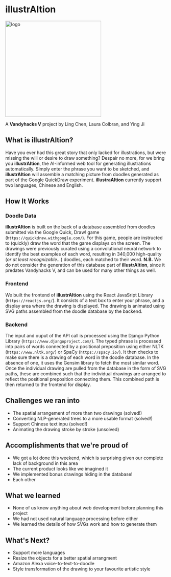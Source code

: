 # illustrAItion
<img src="https://github.com/lingchen42/illustrAItion/blob/master/frontend/src/assets/logo.svg" alt="logo" width="300"/>

A **Vandyhacks V** project by Ling Chen, Laura Colbran, and Ying Ji

## What is illustrAItion?
Have you ever had this great story that only lacked for illustrations, but were missing the will or desire to draw something? Despair no more, for we bring you **illustrAItion**, the AI-informed web tool for generating illustrations automatically. Simply enter the phrase you want to be sketched, and **illustrAItion** will assemble a matching picture from doodles generated as part of the Google QuickDraw experiment. **illustraAItion** currently support two languages, Chinese and English. 


## How It Works
### Doodle Data
**illustrAItion** is built on the back of a database assembled from doodles submitted via the Google Quick, Draw! game (`https://quickdraw.withgoogle.com/`). For this game, people are instructed to (quickly) draw the word that the game displays on the screen. The drawings were previously curated using a convolutional neural network to identify the best examples of each word, resulting in 340,000 high-quality (_or at least recognizable..._) doodles, each matched to their word. **N.B.** We do not consider the generation of this database part of **illustrAItion**, since it predates Vandyhacks V, and can be used for many other things as well.

### Frontend
We built the frontend of **illustrAItion** using the React JavaSript Library (`https://reactjs.org/`). It consists of a text box to enter your phrase, and a display area where the drawing is displayed. The drawing is animated using SVG paths assembled from the doodle database by the backend.

### Backend
The input and ouput of the API call is processed using the Django Python Library (`https://www.djangoproject.com/`). The typed phrase is processed into pairs of words connected by a positional preposition using either NLTK (`https://www.nltk.org/`) or SpaCy (`https://spacy.io/`). It then checks to make sure there is a drawing of each word in the doodle database. In the absence of one, it uses the Gensim library to fetch the most similar word. Once the individual drawing are pulled from the database in the form of SVG paths, these are combined such that the individual drawings are arranged to reflect the positional preposition connecting them. This combined path is then returned to the frontend for display.

## Challenges we ran into
- The spatial arrangement of more than two drawings (solved!)
- Converting NLP-generated trees to a more usable format (solved!)
- Support Chinese text inpu (solved!)
- Animating the drawing stroke by stroke (unsolved)

## Accomplishments that we're proud of
- We got a lot done this weekend, which is surprising given our complete lack of background in this area
- The current product looks like we imagined it
- We implemented bonus drawings hiding in the database! 
- Each other

## What we learned
- None of us knew anything about web development before planning this project
- We had not used natural language processing before either
- We learned the details of how SVGs work and how to generate them

## What's Next?
- Support more languages
- Resize the objects for a better spatial arrangment
- Amazon Alexa voice-to-text-to-doodle
- Style transformation of the drawing to your favourite artistic style
